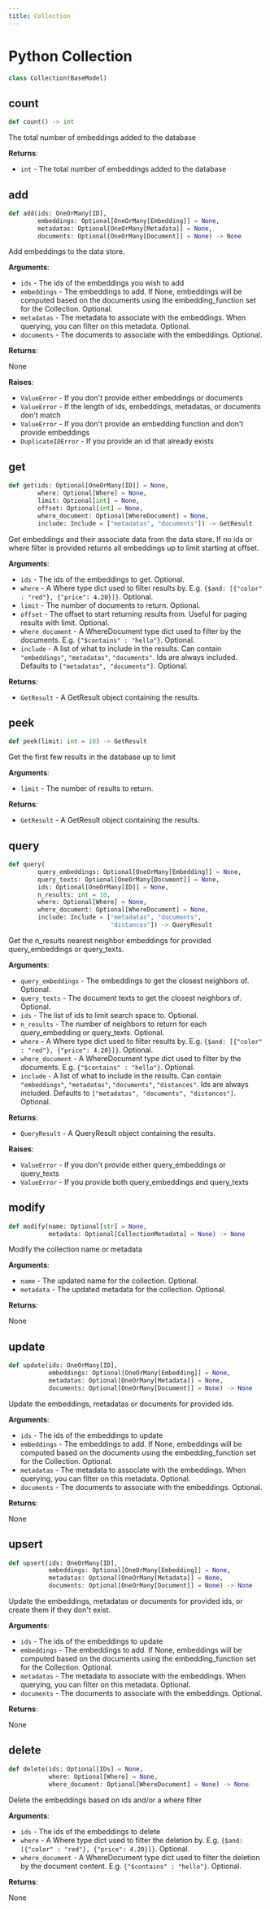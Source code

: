 ```yaml
---
title: Collection
---
```


# Python Collection

```python
class Collection(BaseModel)
```

## count

```python
def count() -> int
```

The total number of embeddings added to the database

**Returns**:

- `int` - The total number of embeddings added to the database

## add

```python
def add(ids: OneOrMany[ID],
        embeddings: Optional[OneOrMany[Embedding]] = None,
        metadatas: Optional[OneOrMany[Metadata]] = None,
        documents: Optional[OneOrMany[Document]] = None) -> None
```

Add embeddings to the data store.

**Arguments**:

- `ids` - The ids of the embeddings you wish to add
- `embeddings` - The embeddings to add. If None, embeddings will be computed based on the documents using the embedding_function set for the Collection. Optional.
- `metadatas` - The metadata to associate with the embeddings. When querying, you can filter on this metadata. Optional.
- `documents` - The documents to associate with the embeddings. Optional.


**Returns**:

  None


**Raises**:

- `ValueError` - If you don't provide either embeddings or documents
- `ValueError` - If the length of ids, embeddings, metadatas, or documents don't match
- `ValueError` - If you don't provide an embedding function and don't provide embeddings
- `DuplicateIDError` - If you provide an id that already exists

## get

```python
def get(ids: Optional[OneOrMany[ID]] = None,
        where: Optional[Where] = None,
        limit: Optional[int] = None,
        offset: Optional[int] = None,
        where_document: Optional[WhereDocument] = None,
        include: Include = ["metadatas", "documents"]) -> GetResult
```

Get embeddings and their associate data from the data store. If no ids or where filter is provided returns
all embeddings up to limit starting at offset.

**Arguments**:

- `ids` - The ids of the embeddings to get. Optional.
- `where` - A Where type dict used to filter results by. E.g. `{$and: [{"color" : "red"}, {"price": 4.20}]}`. Optional.
- `limit` - The number of documents to return. Optional.
- `offset` - The offset to start returning results from. Useful for paging results with limit. Optional.
- `where_document` - A WhereDocument type dict used to filter by the documents. E.g. `{"$contains" : "hello"}`. Optional.
- `include` - A list of what to include in the results. Can contain `"embeddings"`, `"metadatas"`, `"documents"`. Ids are always included. Defaults to `["metadatas", "documents"]`. Optional.


**Returns**:

- `GetResult` - A GetResult object containing the results.

## peek

```python
def peek(limit: int = 10) -> GetResult
```

Get the first few results in the database up to limit

**Arguments**:

- `limit` - The number of results to return.


**Returns**:

- `GetResult` - A GetResult object containing the results.

## query

```python
def query(
        query_embeddings: Optional[OneOrMany[Embedding]] = None,
        query_texts: Optional[OneOrMany[Document]] = None,
        ids: Optional[OneOrMany[ID]] = None,
        n_results: int = 10,
        where: Optional[Where] = None,
        where_document: Optional[WhereDocument] = None,
        include: Include = ["metadatas", "documents",
                            "distances"]) -> QueryResult
```

Get the n_results nearest neighbor embeddings for provided query_embeddings or query_texts.

**Arguments**:

- `query_embeddings` - The embeddings to get the closest neighbors of. Optional.
- `query_texts` - The document texts to get the closest neighbors of. Optional.
- `ids` - The list of ids to limit search space to. Optional.
- `n_results` - The number of neighbors to return for each query_embedding or query_texts. Optional.
- `where` - A Where type dict used to filter results by. E.g. `{$and: [{"color" : "red"}, {"price": 4.20}]}`. Optional.
- `where_document` - A WhereDocument type dict used to filter by the documents. E.g. `{"$contains" : "hello"}`. Optional.
- `include` - A list of what to include in the results. Can contain `"embeddings"`, `"metadatas"`, `"documents"`, `"distances"`. Ids are always included. Defaults to `["metadatas", "documents", "distances"]`. Optional.


**Returns**:

- `QueryResult` - A QueryResult object containing the results.


**Raises**:

- `ValueError` - If you don't provide either query_embeddings or query_texts
- `ValueError` - If you provide both query_embeddings and query_texts

## modify

```python
def modify(name: Optional[str] = None,
           metadata: Optional[CollectionMetadata] = None) -> None
```

Modify the collection name or metadata

**Arguments**:

- `name` - The updated name for the collection. Optional.
- `metadata` - The updated metadata for the collection. Optional.


**Returns**:

  None

## update

```python
def update(ids: OneOrMany[ID],
           embeddings: Optional[OneOrMany[Embedding]] = None,
           metadatas: Optional[OneOrMany[Metadata]] = None,
           documents: Optional[OneOrMany[Document]] = None) -> None
```

Update the embeddings, metadatas or documents for provided ids.

**Arguments**:

- `ids` - The ids of the embeddings to update
- `embeddings` - The embeddings to add. If None, embeddings will be computed based on the documents using the embedding_function set for the Collection. Optional.
- `metadatas` - The metadata to associate with the embeddings. When querying, you can filter on this metadata. Optional.
- `documents` - The documents to associate with the embeddings. Optional.


**Returns**:

  None

## upsert

```python
def upsert(ids: OneOrMany[ID],
           embeddings: Optional[OneOrMany[Embedding]] = None,
           metadatas: Optional[OneOrMany[Metadata]] = None,
           documents: Optional[OneOrMany[Document]] = None) -> None
```

Update the embeddings, metadatas or documents for provided ids, or create them if they don't exist.

**Arguments**:

- `ids` - The ids of the embeddings to update
- `embeddings` - The embeddings to add. If None, embeddings will be computed based on the documents using the embedding_function set for the Collection. Optional.
- `metadatas` - The metadata to associate with the embeddings. When querying, you can filter on this metadata. Optional.
- `documents` - The documents to associate with the embeddings. Optional.


**Returns**:

  None

## delete

```python
def delete(ids: Optional[IDs] = None,
           where: Optional[Where] = None,
           where_document: Optional[WhereDocument] = None) -> None
```

Delete the embeddings based on ids and/or a where filter

**Arguments**:

- `ids` - The ids of the embeddings to delete
- `where` - A Where type dict used to filter the deletion by. E.g. `{$and: [{"color" : "red"}, {"price": 4.20}]}`. Optional.
- `where_document` - A WhereDocument type dict used to filter the deletion by the document content. E.g. `{"$contains" : "hello"}`. Optional.


**Returns**:

  None

